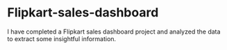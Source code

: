 # Flipkart-sales-dashboard
I have completed a Flipkart sales dashboard project and analyzed the data to extract some insightful information.

